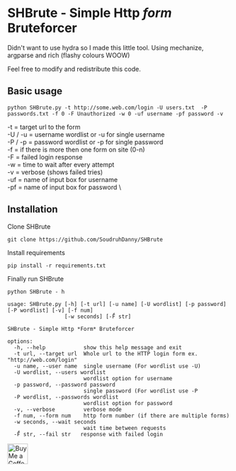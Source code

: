 # SHBrute - Simple Http *form* Bruteforcer
Didn't want to use hydra so I made this little tool.
Using mechanize, argparse and rich (flashy colours WOOW)

Feel free to modify and redistribute this code.

## Basic usage
```
python SHBrute.py -t http://some.web.com/login -U users.txt  -P passwords.txt -f 0 -F Unauthorized -w 0 -uf username -pf password -v 
```
-t = target url to the form \
-U / -u = username wordlist or -u for single username \
-P / -p = password wordlist or -p for single password \
-f = if there is more then one form on site (0-n) \
-F = failed login response \
-w = time to wait after every attempt \
-v = verbose (shows failed tries) \
-uf = name of input box for username \
-pf = name of input box for password \


## Installation


Clone SHBrute
```
git clone https://github.com/SoudruhDanny/SHBrute
```
Install requirements
```
pip install -r requirements.txt
```
Finally run SHBrute
```
python SHBrute - h
```
```
usage: SHBrute.py [-h] [-t url] [-u name] [-U wordlist] [-p password] [-P wordlist] [-v] [-f num]
                  [-w seconds] [-F̈́ str]

SHBrute - Simple Http *Form* Bruteforcer

options:
  -h, --help            show this help message and exit
  -t url, --target url  Whole url to the HTTP login form ex. "http://web.com/login"
  -u name, --user name  single username (For wordlist use -U)
  -U wordlist, --users wordlist
                        wordlist option for username
  -p password, --password password
                        single password (For wordlist use -P
  -P wordlist, --passwords wordlist
                        wordlist option for password
  -v, --verbose         verbose mode
  -f num, --form num    http form number (if there are multiple forms)
  -w seconds, --wait seconds
                        wait time between requests
  -F̈́ str, --fail str   response with failed login
```

<a href='https://ko-fi.com/soudruhdanny' target='_blank'><img height='35' style='border:0px;height:46px;' src='https://az743702.vo.msecnd.net/cdn/kofi3.png?v=0' border='0' alt='Buy Me a Coffee at ko-fi.com' />

